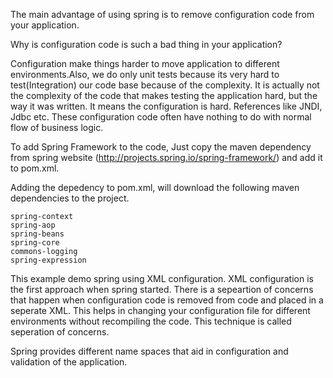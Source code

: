 
The main advantage of using spring is to remove configuration code from your application.

Why is configuration code is such a bad thing in your application?

Configuration make things harder to move application to different environments.Also, we do only unit tests because its very hard to test(Integration) our code base because of the complexity. It is actually not the complexity of the code that makes testing the application hard, but the way it was written. It means the configuration is hard. References like JNDI, Jdbc etc. These configuration code often have nothing to do with normal flow of business logic.

To add Spring Framework to the code, Just copy the maven dependency from spring website 
(http://projects.spring.io/spring-framework/) and add it to pom.xml.

Adding the depedency to pom.xml, will download the following maven dependencies to the project.

    spring-context
    spring-aop
    spring-beans
    spring-core
    commons-logging
    spring-expression

This example demo spring using XML configuration. XML configuration is the first approach when spring started. There is a sepeartion of concerns that happen when configuration code is removed from code and placed in a seperate XML. This helps in changing your configuration file for different environments without recompiling the code. This technique is called seperation of concerns.

Spring provides different name spaces that aid in configuration and validation of the application.

    
